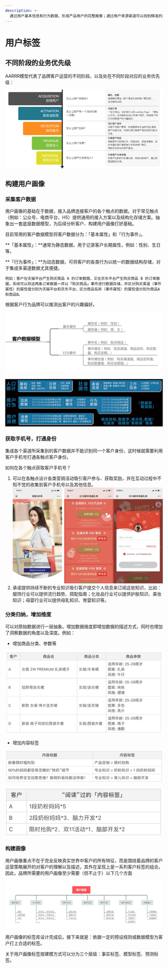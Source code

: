 ```yaml
---
description: >-
  通过用户基本信息和行为数据，形成产品用户的完整画像；通过用户来源渠道可以找到精准的投放渠道；通过人群的聚散分布范围，可以快速圈定异业合作伙伴，对获客有实际的指导意义，找到更多类似画像的外部用户
---
```


# 用户标签

## 不同阶段的业务优先级

AARRR模型代表了品牌客户运营的不同阶段，以及处在不同阶段对应的业务优先级：

![](../.gitbook/assets/image%20%2810%29.png)

## 构建用户画像

### 采集客户数据

用户画像的基础在于数据，接入品牌连接客户的各个触点的数据。对于常见触点（例如：公众号、电商平台、H5）提供通用的接入方案以及结构化存储方案。抽象出一套底层数据模型，为后续分析客户、构建用户画像打好基础。

目前常用的客户数据模型将客户数据分为：「基本属性」和「行为事件」。

**「基本属性」：**通常为静态数据，用于记录客户长期属性，例如：性别、生日等。

**「行为事件」：**为动态数据，可将客户的各类行为以统一的数据结构存储，对于集成多渠道数据尤其便捷。

`例如：客户在天猫平台产生购买商品 A 的订单数据，又在京东平台产生购买商品 B 的订单数据，系统可以将这两条订单数据一并以「购买商品」事件进行数据存储，并区分购买渠道（事件属性）的属性值分别为天猫平台和京东平台，区分商品名称（事件属性）的属性值分别为商品A和商品B。`

根据客户行为品牌可以推测出客户的兴趣偏好。

![](../.gitbook/assets/image%20%281%29.png)

![&#x8FD0;&#x8425;&#x7814;&#x7A76;&#x793E; &#x300A;&#x8FD0;&#x8425;&#x6280;&#x80FD;&#x5730;&#x56FE;2.0&#x300B;](../.gitbook/assets/image%20%2813%29.png)

### 获取手机号，打通身份

集成各个渠道所采集到的客户数据并不能识别同一个客户身份，这时候就需要利用客户手机号打通各触点客户身份。

如何在各个触点获取客户手机号？

1. 可以在各触点设计各类营销活动吸引客户参与、获取奖励，并在互动过程中不知不觉的收集到客户手机号以及其他信息。 ![](../.gitbook/assets/image.png) 
2. 承诺提供持续不断的专业知识吸引客户提交个人信息来订阅这些知识，比如：服饰行业可以提供流行趋势、搭配指南；化妆品行业可以提供护肤知识、美妆知识；母婴行业可以提供母乳知识、育婴知识等。

### 分类归纳，增加维度

可以对原始数据进行一层抽象。增加数据维度即增加数据的描述方式，同时也增加了洞察数据的角度以及深度。例如：

* 增加商品分类、参数等

![](../.gitbook/assets/image%20%282%29.png)

* 增加内容标签

![](../.gitbook/assets/image%20%287%29.png)

![](../.gitbook/assets/image%20%283%29.png)

### 构建画像

用户画像重点不在于完全反映真实世界中客户的所有特征，而是围绕着品牌的客户运营策略展开的对客户的理解以及描述，其外在呈现上是一系列客户标签的组合。因此，品牌所需要的用户画像至少需要（但不止于）以下几个方面

![](../.gitbook/assets/image%20%284%29.png)

用户画像的标签库设计完成后，接下来就是：依据一定的预设规则或数据模型为客户打上合适的标签。

关于用户画像标签按建模方式可以分为三个层级：事实标签、模型标签、预测标签。




